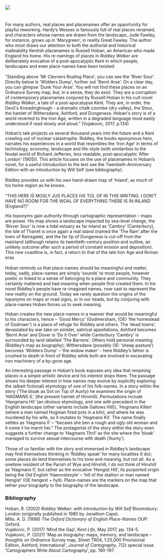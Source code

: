 <a href="https://www.kent-maps.online"><img src="https://kent-map.github.io/mdpress/juncture/ve-button.png"></a>

<param ve-config title="Kentish place-names – ‘Riddley world’" author="Professor Peter Vujakovic" layout="vtl" banner="https://stor.artstor.org/stor/722ee74c-ffcd-41f4-b25d-668fed8be471" label="Field in August" attribution="Lisa Hawkins">

<param ve-entity eid="Q5360119" aliases="Elham Valley">
<param ve-entity eid="Q179224" aliases="Dover">
<param ve-entity eid="Q725261" aliases="Ashford">
<param ve-entity eid="Q911577" aliases="Dungeness">
<param ve-entity eid="Q2778973" aliases="Darent">
<param ve-entity eid="Q2000634" aliases="Downs">
<param ve-entity eid="Q29303" aliases="Canterbury">
<param ve-entity eid="Q590422" aliases="Thanet">
<param ve-entity eid="Q3135780" aliases="Hinxhill">
<param ve-entity eid="Q1004824" aliases="Chilham">
<param ve-entity eid="Q632173" aliases="Godmersham">
<param ve-entity eid="Q19695" aliases="Wye">
<param ve-entity eid="Q3135780" aliases="Hinxhill">

#

For many authors, real places and placenames offer an opportunity for playful reworking. Hardy’s Wessex is famously full of real places renamed, and characters whose names are drawn from the landscape, Jude Fawley, for instance, grows up in ‘Marygreen’, in reality Great Fawley. The author who most draws our attention to both the authorial and historical malleability Kentish placenames is Russell Hoban, an American who made England his home. His re-namings of places in _Riddley Walker_ are deliberately evocative of a post-apocalyptic Kent in which people, landscapes and even place-names have been twisted:
<br><br>
“Standing above 'Mr Clevvers Roaling Place', you can see the 'River Sour'. Directly below is 'Widders Dump', further out 'Bernt Arse'. On a clear day, you can glimpse 'Dunk Your Arse'. You will not find these places on an Ordnance Survey map, but, in a sense, they do exist. They are a corruption of contemporary placenames conjured by Russell Hoban in his cult novel _Riddley Walker_, a tale of a post-apocalypse Kent. They are, in order, the Devil's Kneadingtrough - a dramatic chalk coombe (dry valley), the Stour, the hamlet of Withersdane, Ashford, and Dungeness. Hoban's story is of a world reverted to the Iron Age, written in a degraded language most easily understood if read slowly and aloud.” (Vujakovic, 2017, p.134) 
<param ve-image url="https://upload.wikimedia.org/wikipedia/commons/8/81/The_Devil%27s_Kneading_Trough_-_geograph.org.uk_-_3761435.jpg" label="The Devil's Kneading Trough" attribution="Marathon, CC BY-SA 2.0, via Wikimedia Commons">

Hoban’s tale projects us several thousand years into the future and a Kent crawling out of nuclear catastrophe. Riddley, the books eponymous hero, narrates his experiences in a world that resembles the ‘Iron Age’ in terms of technology, economy, landscape and life-style (with similarities to the feudal world of Richard Jefferies, less readable, post-apocalyptic ‘After London’ (1905)). This article focuses on the use of placenames in Hoban’s novel, for a useful introduction to the text see the Twentieth-Anniversary Edition with an introduction by Will Self (see bibliography). 
<br><br>
Riddley provides us with his own hand-drawn map of ‘Inland’, as much of his home region as he knows. 
<br><br>
“THIS HERE IS MOSLY JUS PLACES IVE TOL OF IN THIS WRITING. I DON’T HAVE NO ROOM FOR THE WOAL OF EVERYTHING THERE IS IN INLAND [England?]” 

His toponyms gain authority through cartographic representation – maps are power. His map shows a landscape impacted by sea-level change, the ‘Rivver Sour’ is now a tidal estuary as far inland as ‘Cambry’ (Canterbury), the Isle of Thanet is once again a real island (named the ‘The Ram’ after the town of Ramsgate), and the far tip of Dungeness is cut-off from the mainland (although retains its twentieth-century position and outline, an unlikely outcome after such a period of constant erosion and deposition). This new coastline is, in fact, a return to that of the late Iron Age and Roman eras. 
<br><br>
Hoban reminds us that place-names should be meaningful and matter, today, sadly, place-names are simply ‘sounds’ to most people, however poetic or linked to a sense of belonging to a place and community. They certainly mattered and had meaning when people first created them. In his novel Riddley’s people have re-imagined names, now cast to represent the new reality on the ground. Today we rarely question the origins of the toponyms on maps or road signs, or in our heads, but by conjuring with place-names Hoban forces us to seek meaning.  
<param ve-image url="https://upload.wikimedia.org/wikipedia/commons/f/f0/Dungeness_-_view_to_the_NW_from_the_Old_Lighthouse_-_geograph.org.uk_-_2340756.jpg" label="Dungeness view to the NW from the Old Lighthouse" attribution="Ian Cunliffe, CC BY-SA 2.0, via Wikimedia Commons">

Hoban creates the new place-names in a manner that would be meaningful to his characters, hence – ‘Good Mercy’ (Godmersham, (OE) ‘the homestead of Godmaer’) is a place of refuge for Riddley and others. The ‘dead towns’, devastated by war take on sinister, satirical appellations, Ashford becomes ‘Bernt Arse’ and Dover is ‘Do it Over’ while Canterbury ‘Cambry’ is surrounded by land labelled ‘The Barrens’. Others hold personal meaning (Riddley’s map as biography); Withersdane (possibly OE: ‘sheep pasture’) becomes ‘Widders Dump’ – ‘the widow maker’ - here Riddley’s father is crushed to death in front of Riddley while both are involved in excavating iron machinery of a by-gone age. 
<param ve-map center="Q632173" zoom="15">

An interesting passage in Hoban’s book exposes any idea that renaming places is a simple artistic device and his interest stops there. The passage shows his deeper interest in how names may evolve by explicitly exploring the (albeit fictional) etymology of one of his folk-names. In a story within the story (‘The bloak as Got on Top of Aunty) he examines the origin of ‘HAGMANS IL’ (the present hamlet of Hinxhill). Permutations include ‘Hangmans Hil’ (an obvious etymology, and one with precedent in the English landscape (other variants include Gallows Hill)), ‘Hogmans Killen’ (where a man named Hogman fired pots in a kiln), and where he was murdered by his wife, so it mutates to ‘Hogmans Kil’. The name finally settles as ‘Hagmans Il’ – “becaws she ben a rough and ugly old woman and it come il he marrit her.” The protagonist of the story within the story even suggests a further change to ‘Hagmans Thril’ as the site where the ‘bloak’ managed to survive sexual intercourse with death (‘Aunty’).
<br><br>
Those of us familiar with the story and immersed in Riddley’s landscape may find themselves thinking in ‘Riddley speak’ for many localities (I do); some places do lend themselves to his tone and meaning, but not all. As a onetime resident of the Parish of Wye and Hinxhill, I do not think of Hinxhill as ‘Hagmans Il’, but rather as the evocative ‘Hengist Hill’, its purported origin being the Old English ‘Haenostesyle’ – ‘hill of the stallion or man named Hengist’ (OE hengest + hyll). Place-names are the markers on the map that tether your biography to the biography of the landscape. 
<param ve-map center="Q3135780" zoom="15">

### Bibliography 

Hoban, R. (2002) _Riddley Walker: with introduction by Will Self_ Bloomsbury: London (originally published in 1980 by Jonathon Cape).   
Mills. A. D. (1998) _The Oxford Dictionary of English Place-Names_ OUP: Oxford.    
Vujakovic, P. (2017) ‘Mind the Gap’, _Kent Life_, May 2017, pp. 134-5.    
Vujakovic, P. (2021) 'Map as biography: maps, memory, and landscape – thoughts on Ordnance Survey map, Sheet TR04, 1:25,000 Provisional Edition, Ashford, International', _Journal of Cartography_, 7(2) special issue ‘Cartographers Write About Cartography’, pp. 190-197.   


